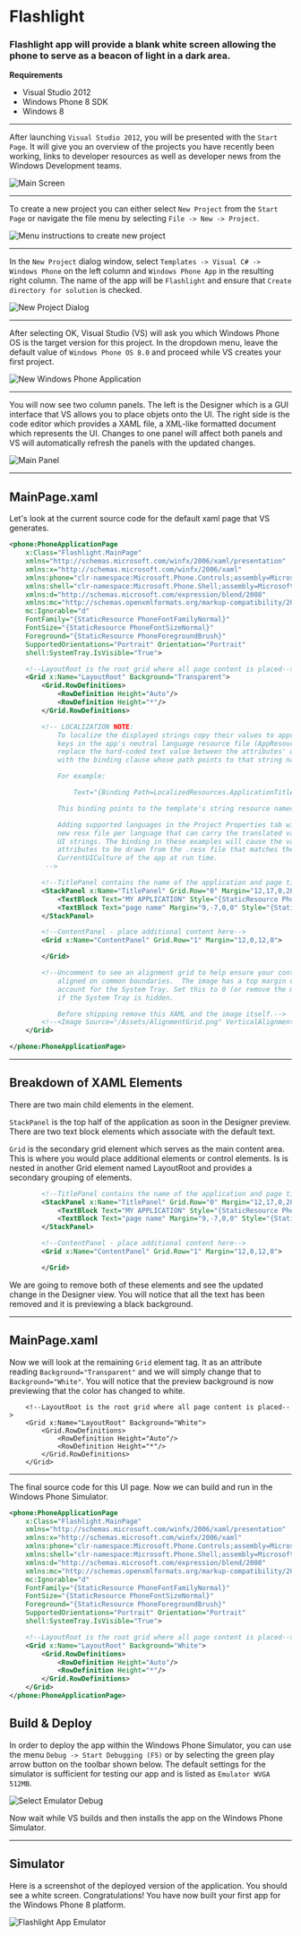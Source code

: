 # Flashlight

### Flashlight app will provide a blank white screen allowing the phone to serve as a beacon of light in a dark area.

**Requirements**

* Visual Studio 2012
* Windows Phone 8 SDK
* Windows 8

***

After launching `Visual Studio 2012`, you will be presented with the `Start Page`. It will give you an overview of the projects you have recently been working, links to developer resources as well as developer news from the Windows Development teams.

![Main Screen](images/main-screen.png)

***

To create a new project you can either select `New Project` from the `Start Page` or navigate the file menu by selecting `File -> New -> Project`.

![Menu instructions to create new project](images/file-new-new-project.png)

***

In the `New Project` dialog window, select `Templates -> Visual C# -> Windows Phone` on the left column and `Windows Phone App` in the resulting right column. The name of the app will be `Flashlight` and ensure that `Create directory for solution` is checked.

![New Project Dialog](images/new-project-dialog.png)

***

After selecting OK, Visual Studio (VS) will ask you which Windows Phone OS is the target version for this project. In the dropdown menu, leave the default value of `Windows Phone OS 8.0` and proceed while VS creates your first project.

![New Windows Phone Application](images/new-windows-phone-application.png)

***

You will now see two column panels. The left is the Designer which is a GUI interface that VS allows you to place objets onto the UI. The right side is the code editor which provides a XAML file, a XML-like formatted document which represents the UI. Changes to one panel will affect both panels and VS will automatically refresh the panels with the updated changes.

![Main Panel](images/new-app-main-panels.png)

***

## MainPage.xaml

Let's look at the current source code for the default xaml page that VS generates.

```xml
<phone:PhoneApplicationPage
    x:Class="Flashlight.MainPage"
    xmlns="http://schemas.microsoft.com/winfx/2006/xaml/presentation"
    xmlns:x="http://schemas.microsoft.com/winfx/2006/xaml"
    xmlns:phone="clr-namespace:Microsoft.Phone.Controls;assembly=Microsoft.Phone"
    xmlns:shell="clr-namespace:Microsoft.Phone.Shell;assembly=Microsoft.Phone"
    xmlns:d="http://schemas.microsoft.com/expression/blend/2008"
    xmlns:mc="http://schemas.openxmlformats.org/markup-compatibility/2006"
    mc:Ignorable="d"
    FontFamily="{StaticResource PhoneFontFamilyNormal}"
    FontSize="{StaticResource PhoneFontSizeNormal}"
    Foreground="{StaticResource PhoneForegroundBrush}"
    SupportedOrientations="Portrait" Orientation="Portrait"
    shell:SystemTray.IsVisible="True">

    <!--LayoutRoot is the root grid where all page content is placed-->
    <Grid x:Name="LayoutRoot" Background="Transparent">
        <Grid.RowDefinitions>
            <RowDefinition Height="Auto"/>
            <RowDefinition Height="*"/>
        </Grid.RowDefinitions>

        <!-- LOCALIZATION NOTE:
            To localize the displayed strings copy their values to appropriately named
            keys in the app's neutral language resource file (AppResources.resx) then
            replace the hard-coded text value between the attributes' quotation marks
            with the binding clause whose path points to that string name.

            For example:

                Text="{Binding Path=LocalizedResources.ApplicationTitle, Source={StaticResource LocalizedStrings}}"

            This binding points to the template's string resource named "ApplicationTitle".

            Adding supported languages in the Project Properties tab will create a
            new resx file per language that can carry the translated values of your
            UI strings. The binding in these examples will cause the value of the
            attributes to be drawn from the .resx file that matches the
            CurrentUICulture of the app at run time.
         -->

        <!--TitlePanel contains the name of the application and page title-->
        <StackPanel x:Name="TitlePanel" Grid.Row="0" Margin="12,17,0,28">
            <TextBlock Text="MY APPLICATION" Style="{StaticResource PhoneTextNormalStyle}" Margin="12,0"/>
            <TextBlock Text="page name" Margin="9,-7,0,0" Style="{StaticResource PhoneTextTitle1Style}"/>
        </StackPanel>

        <!--ContentPanel - place additional content here-->
        <Grid x:Name="ContentPanel" Grid.Row="1" Margin="12,0,12,0">

        </Grid>

        <!--Uncomment to see an alignment grid to help ensure your controls are
            aligned on common boundaries.  The image has a top margin of -32px to
            account for the System Tray. Set this to 0 (or remove the margin altogether)
            if the System Tray is hidden.

            Before shipping remove this XAML and the image itself.-->
        <!--<Image Source="/Assets/AlignmentGrid.png" VerticalAlignment="Top" Height="800" Width="480" Margin="0,-32,0,0" Grid.Row="0" Grid.RowSpan="2" IsHitTestVisible="False" />-->
    </Grid>

</phone:PhoneApplicationPage>
```

***

## Breakdown of XAML Elements

There are two main child elements in the <grid> element. 

`StackPanel` is the top half of the application as soon in the Designer preview. There are two text block elements which associate with the default text.

`Grid` is the secondary grid element which serves as the main content area. This is where you would place additional elements or control elements. Is is nested in another Grid element named LayoutRoot and provides a secondary grouping of elements.

```xml
        <!--TitlePanel contains the name of the application and page title-->
        <StackPanel x:Name="TitlePanel" Grid.Row="0" Margin="12,17,0,28">
            <TextBlock Text="MY APPLICATION" Style="{StaticResource PhoneTextNormalStyle}" Margin="12,0"/>
            <TextBlock Text="page name" Margin="9,-7,0,0" Style="{StaticResource PhoneTextTitle1Style}"/>
        </StackPanel>

        <!--ContentPanel - place additional content here-->
        <Grid x:Name="ContentPanel" Grid.Row="1" Margin="12,0,12,0">

        </Grid>
```

We are going to remove both of these elements and see the updated change in the Designer view. You will notice that all the text has been removed and it is previewing a black background.

***

## MainPage.xaml

Now we will look at the remaining `Grid` element tag. It as an attribute reading `Background="Transparent"` and we will simply change that to `Background="White"`. You will notice that the preview background is now previewing that the color has changed to white.

```
    <!--LayoutRoot is the root grid where all page content is placed-->
    <Grid x:Name="LayoutRoot" Background="White">
        <Grid.RowDefinitions>
            <RowDefinition Height="Auto"/>
            <RowDefinition Height="*"/>
        </Grid.RowDefinitions>
    </Grid>
```

***

The final source code for this UI page. Now we can build and run in the Windows Phone Simulator.

```xml
<phone:PhoneApplicationPage
    x:Class="Flashlight.MainPage"
    xmlns="http://schemas.microsoft.com/winfx/2006/xaml/presentation"
    xmlns:x="http://schemas.microsoft.com/winfx/2006/xaml"
    xmlns:phone="clr-namespace:Microsoft.Phone.Controls;assembly=Microsoft.Phone"
    xmlns:shell="clr-namespace:Microsoft.Phone.Shell;assembly=Microsoft.Phone"
    xmlns:d="http://schemas.microsoft.com/expression/blend/2008"
    xmlns:mc="http://schemas.openxmlformats.org/markup-compatibility/2006"
    mc:Ignorable="d"
    FontFamily="{StaticResource PhoneFontFamilyNormal}"
    FontSize="{StaticResource PhoneFontSizeNormal}"
    Foreground="{StaticResource PhoneForegroundBrush}"
    SupportedOrientations="Portrait" Orientation="Portrait"
    shell:SystemTray.IsVisible="True">

    <!--LayoutRoot is the root grid where all page content is placed-->
    <Grid x:Name="LayoutRoot" Background="White">
        <Grid.RowDefinitions>
            <RowDefinition Height="Auto"/>
            <RowDefinition Height="*"/>
        </Grid.RowDefinitions>
    </Grid>
</phone:PhoneApplicationPage>
```

## Build & Deploy

In order to deploy the app within the Windows Phone Simulator, you can use the menu `Debug -> Start Debugging (F5)` or by selecting the green play arrow button on the toolbar shown below. The default settings for the simulator is sufficient for testing our app and is listed as `Emulator WVGA 512MB`.

![Select Emulator Debug](images/select-emulator-debug.png)

Now wait while VS builds and then installs the app on the Windows Phone Simulator.

***

## Simulator

Here is a screenshot of the deployed version of the application. You should see a white screen. Congratulations! You have now built your first app for the Windows Phone 8 platform.

![Flashlight App Emulator](images/emulator-flashlight.png)